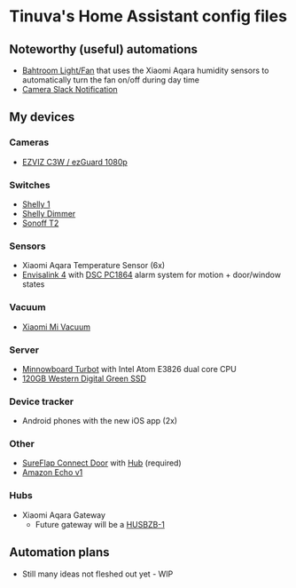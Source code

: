 
# Tinuva's Home Assistant config files

## Noteworthy (useful) automations
* [Bahtroom Light/Fan](packages/bathroom_humidity.yaml) that uses the Xiaomi Aqara humidity sensors to automatically turn the fan on/off during day time
* [Camera Slack Notification](packages/camera_notifications.yaml)

## My devices

### Cameras
* [EZVIZ C3W / ezGuard 1080p](https://www.amazon.com/gp/product/B079D8CTWJ?ie=UTF8&tag=linuxgeekza-20&camp=1789&linkCode=xm2&creativeASIN=B079D8CTWJ)

### Switches
* [Shelly 1](https://www.amazon.com/gp/product/B07G33LNDY?ie=UTF8&tag=linuxgeekza-20&camp=1789&linkCode=xm2&creativeASIN=B07G33LNDY)
* [Shelly Dimmer](https://www.amazon.com/gp/product/B07XRY1K7V?ie=UTF8&tag=linuxgeekza-20&camp=1789&linkCode=xm2&creativeASIN=B07XRY1K7V)
* [Sonoff T2](https://www.amazon.com/gp/product/B07CN1GND2?ie=UTF8&tag=linuxgeekza-20&camp=1789&linkCode=xm2&creativeASIN=B07CN1GND2)

### Sensors
* Xiaomi Aqara Temperature Sensor (6x)
* [Envisalink 4](https://www.amazon.com/gp/product/B016WQTJ4S?ie=UTF8&tag=linuxgeekza-20&camp=1789&linkCode=xm2&creativeASIN=B016WQTJ4S) with [DSC PC1864](https://www.amazon.com/gp/product/B01IWQIRJO?ie=UTF8&tag=linuxgeekza-20&camp=1789&linkCode=xm2&creativeASIN=B01IWQIRJO) alarm system for motion + door/window states

### Vacuum
* [Xiaomi Mi Vacuum](https://www.amazon.com/gp/product/B01MU4WAUI?ie=UTF8&tag=linuxgeekza-20&camp=1789&linkCode=xm2&creativeASIN=B01MU4WAUI)

### Server
* [Minnowboard Turbot](https://www.amazon.com/gp/product/B01N0HB0OU?ie=UTF8&tag=linuxgeekza-20&camp=1789&linkCode=xm2&creativeASIN=B01N0HB0OU) with Intel Atom E3826 dual core CPU
* [120GB Western Digital Green SSD](https://www.amazon.com/gp/product/B078WYRR9S?ie=UTF8&tag=linuxgeekza-20&camp=1789&linkCode=xm2&creativeASIN=B078WYRR9S)

### Device tracker
* Android phones with the new iOS app (2x)

### Other
* [SureFlap Connect Door](https://www.amazon.com/gp/product/B071PDLN8L?ie=UTF8&tag=linuxgeekza-20&camp=1789&linkCode=xm2&creativeASIN=B071PDLN8L) with [Hub](https://www.amazon.com/gp/product/B072JFR3KH?ie=UTF8&tag=linuxgeekza-20&camp=1789&linkCode=xm2&creativeASIN=B072JFR3KH) (required)
* [Amazon Echo v1](https://www.amazon.com/gp/product/B00X4WHP5E?ie=UTF8&tag=linuxgeekza-20&camp=1789&linkCode=xm2&creativeASIN=B00X4WHP5E)

### Hubs
* Xiaomi Aqara Gateway 
  * Future gateway will be a [HUSBZB-1](https://www.amazon.com/gp/product/B01GJ826F8?ie=UTF8&tag=linuxgeekza-20&camp=1789&linkCode=xm2&creativeASIN=B01GJ826F8)

## Automation plans
* Still many ideas not fleshed out yet - WIP